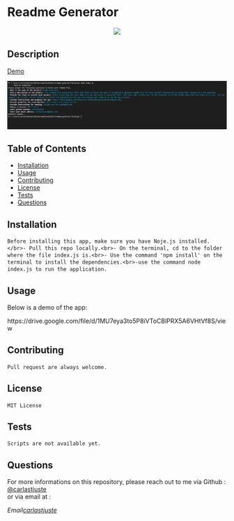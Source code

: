 # Readme Generator 
  <p align="center"><img src='https://img.shields.io/badge/license-MIT-blue.svg'</p>

## Description
<p><a href="This command-line application built with Node.js allows the users to dynamically generate readme file for their project repositories by using their answers to a few questions.">Demo</a><p>
<p align="center"><img src='./screenshot.png'</p>


## Table of Contents

  * [Installation](#installation)
  * [Usage](#usage)
  * [Contributing](#Contributing)
  * [License](#license)
  * [Tests](#license)
  * [Questions](#questions)

## Installation
    Before installing this app, make sure you have Noje.js installed.</br>- Pull this repo locally.<br>- On the terminal, cd to the folder where the file index.js is.<br>- Use the command 'npm install' on the terminal to install the dependencies.<br>-use the command node index.js to run the application. 
  
## Usage
 <p> Below is a demo of the app:</br></p>
    https://drive.google.com/file/d/1MU7eya3to5P8iVToCBlPRX5A6VHtVf8S/view

## Contributing
    Pull request are always welcome.

## License
    MIT License

## Tests
    Scripts are not available yet.
    
## Questions

<p>For more informations on this repository, please reach out to me via Github : <a href="https://github.com/carlastjuste">@carlastjuste</a></br>
or via email at :
<address>Email<a href="mailto:carlastjuste">carlastjuste</a><address><br>
</p>

